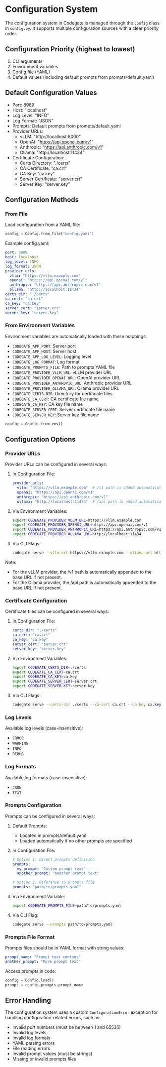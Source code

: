 # Configuration System

The configuration system in Codegate is managed through the `Config` class in `config.py`. It supports multiple configuration sources with a clear priority order.

## Configuration Priority (highest to lowest)

1. CLI arguments
2. Environment variables
3. Config file (YAML)
4. Default values (including default prompts from prompts/default.yaml)

## Default Configuration Values

- Port: 8989
- Host: "localhost"
- Log Level: "INFO"
- Log Format: "JSON"
- Prompts: Default prompts from prompts/default.yaml
- Provider URLs:
  - vLLM: "http://localhost:8000"
  - OpenAI: "https://api.openai.com/v1"
  - Anthropic: "https://api.anthropic.com/v1"
  - Ollama: "http://localhost:11434"
- Certificate Configuration:
  - Certs Directory: "./certs"
  - CA Certificate: "ca.crt"
  - CA Key: "ca.key"
  - Server Certificate: "server.crt"
  - Server Key: "server.key"

## Configuration Methods

### From File

Load configuration from a YAML file:

```python
config = Config.from_file("config.yaml")
```

Example config.yaml:
```yaml
port: 8989
host: localhost
log_level: INFO
log_format: JSON
provider_urls:
  vllm: "https://vllm.example.com"
  openai: "https://api.openai.com/v1"
  anthropic: "https://api.anthropic.com/v1"
  ollama: "http://localhost:11434"
certs_dir: "./certs"
ca_cert: "ca.crt"
ca_key: "ca.key"
server_cert: "server.crt"
server_key: "server.key"
```

### From Environment Variables

Environment variables are automatically loaded with these mappings:

- `CODEGATE_APP_PORT`: Server port
- `CODEGATE_APP_HOST`: Server host
- `CODEGATE_APP_LOG_LEVEL`: Logging level
- `CODEGATE_LOG_FORMAT`: Log format
- `CODEGATE_PROMPTS_FILE`: Path to prompts YAML file
- `CODEGATE_PROVIDER_VLLM_URL`: vLLM provider URL
- `CODEGATE_PROVIDER_OPENAI_URL`: OpenAI provider URL
- `CODEGATE_PROVIDER_ANTHROPIC_URL`: Anthropic provider URL
- `CODEGATE_PROVIDER_OLLAMA_URL`: Ollama provider URL
- `CODEGATE_CERTS_DIR`: Directory for certificate files
- `CODEGATE_CA_CERT`: CA certificate file name
- `CODEGATE_CA_KEY`: CA key file name
- `CODEGATE_SERVER_CERT`: Server certificate file name
- `CODEGATE_SERVER_KEY`: Server key file name

```python
config = Config.from_env()
```

## Configuration Options

### Provider URLs

Provider URLs can be configured in several ways:

1. In Configuration File:
   ```yaml
   provider_urls:
     vllm: "https://vllm.example.com"  # /v1 path is added automatically
     openai: "https://api.openai.com/v1"
     anthropic: "https://api.anthropic.com/v1"
     ollama: "http://localhost:11434"  # /api path is added automatically
   ```

2. Via Environment Variables:
   ```bash
   export CODEGATE_PROVIDER_VLLM_URL=https://vllm.example.com
   export CODEGATE_PROVIDER_OPENAI_URL=https://api.openai.com/v1
   export CODEGATE_PROVIDER_ANTHROPIC_URL=https://api.anthropic.com/v1
   export CODEGATE_PROVIDER_OLLAMA_URL=http://localhost:11434
   ```

3. Via CLI Flags:
   ```bash
   codegate serve --vllm-url https://vllm.example.com --ollama-url http://localhost:11434
   ```

Note: 
- For the vLLM provider, the /v1 path is automatically appended to the base URL if not present.
- For the Ollama provider, the /api path is automatically appended to the base URL if not present.

### Certificate Configuration

Certificate files can be configured in several ways:

1. In Configuration File:
   ```yaml
   certs_dir: "./certs"
   ca_cert: "ca.crt"
   ca_key: "ca.key"
   server_cert: "server.crt"
   server_key: "server.key"
   ```

2. Via Environment Variables:
   ```bash
   export CODEGATE_CERTS_DIR=./certs
   export CODEGATE_CA_CERT=ca.crt
   export CODEGATE_CA_KEY=ca.key
   export CODEGATE_SERVER_CERT=server.crt
   export CODEGATE_SERVER_KEY=server.key
   ```

3. Via CLI Flags:
   ```bash
   codegate serve --certs-dir ./certs --ca-cert ca.crt --ca-key ca.key --server-cert server.crt --server-key server.key
   ```

### Log Levels

Available log levels (case-insensitive):

- `ERROR`
- `WARNING`
- `INFO`
- `DEBUG`

### Log Formats

Available log formats (case-insensitive):

- `JSON`
- `TEXT`

### Prompts Configuration

Prompts can be configured in several ways:

1. Default Prompts:
   - Located in prompts/default.yaml
   - Loaded automatically if no other prompts are specified

2. In Configuration File:
   ```yaml
   # Option 1: Direct prompts definition
   prompts:
     my_prompt: "Custom prompt text"
     another_prompt: "Another prompt text"

   # Option 2: Reference to prompts file
   prompts: "path/to/prompts.yaml"
   ```

3. Via Environment Variable:
   ```bash
   export CODEGATE_PROMPTS_FILE=path/to/prompts.yaml
   ```

4. Via CLI Flag:
   ```bash
   codegate serve --prompts path/to/prompts.yaml
   ```

### Prompts File Format

Prompts files should be in YAML format with string values:

```yaml
prompt_name: "Prompt text content"
another_prompt: "More prompt text"
```

Access prompts in code:
```python
config = Config.load()
prompt = config.prompts.prompt_name
```

## Error Handling

The configuration system uses a custom `ConfigurationError` exception for handling configuration-related errors, such as:

- Invalid port numbers (must be between 1 and 65535)
- Invalid log levels
- Invalid log formats
- YAML parsing errors
- File reading errors
- Invalid prompt values (must be strings)
- Missing or invalid prompts files
